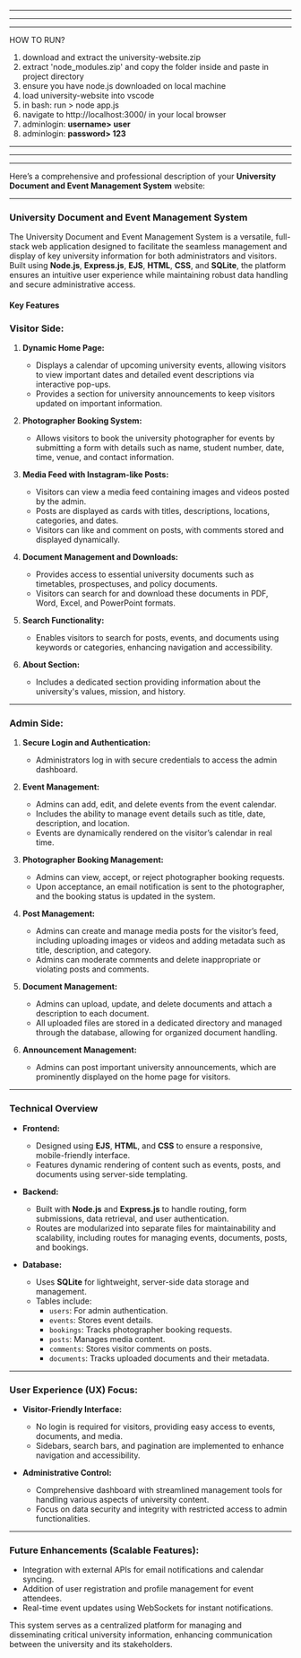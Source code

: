 ***************************************************

***************************************************

***************************************************
HOW TO RUN?
1. download and extract the university-website.zip
2. extract 'node_modules.zip' and copy the folder inside and paste in project directory
3. ensure you have node.js downloaded on local machine
4. load university-website into vscode
5. in bash: run > node app.js
6. navigate to http://localhost:3000/ in your local browser
7. adminlogin: **username> user**
8. adminlogin: **password> 123**
***************************************************

***************************************************

***************************************************





Here’s a comprehensive and professional description of your **University Document and Event Management System** website:

---

### University Document and Event Management System  

The University Document and Event Management System is a versatile, full-stack web application designed to facilitate the seamless management and display of key university information for both administrators and visitors. Built using **Node.js**, **Express.js**, **EJS**, **HTML**, **CSS**, and **SQLite**, the platform ensures an intuitive user experience while maintaining robust data handling and secure administrative access.

#### **Key Features**

### **Visitor Side:**
1. **Dynamic Home Page:**
   - Displays a calendar of upcoming university events, allowing visitors to view important dates and detailed event descriptions via interactive pop-ups.
   - Provides a section for university announcements to keep visitors updated on important information.

2. **Photographer Booking System:**
   - Allows visitors to book the university photographer for events by submitting a form with details such as name, student number, date, time, venue, and contact information.

3. **Media Feed with Instagram-like Posts:**
   - Visitors can view a media feed containing images and videos posted by the admin.
   - Posts are displayed as cards with titles, descriptions, locations, categories, and dates.
   - Visitors can like and comment on posts, with comments stored and displayed dynamically.

4. **Document Management and Downloads:**
   - Provides access to essential university documents such as timetables, prospectuses, and policy documents.
   - Visitors can search for and download these documents in PDF, Word, Excel, and PowerPoint formats.

5. **Search Functionality:**
   - Enables visitors to search for posts, events, and documents using keywords or categories, enhancing navigation and accessibility.

6. **About Section:**
   - Includes a dedicated section providing information about the university's values, mission, and history.

---

### **Admin Side:**
1. **Secure Login and Authentication:**
   - Administrators log in with secure credentials to access the admin dashboard.

2. **Event Management:**
   - Admins can add, edit, and delete events from the event calendar.
   - Includes the ability to manage event details such as title, date, description, and location.
   - Events are dynamically rendered on the visitor’s calendar in real time.

3. **Photographer Booking Management:**
   - Admins can view, accept, or reject photographer booking requests.
   - Upon acceptance, an email notification is sent to the photographer, and the booking status is updated in the system.

4. **Post Management:**
   - Admins can create and manage media posts for the visitor’s feed, including uploading images or videos and adding metadata such as title, description, and category.
   - Admins can moderate comments and delete inappropriate or violating posts and comments.

5. **Document Management:**
   - Admins can upload, update, and delete documents and attach a description to each document.
   - All uploaded files are stored in a dedicated directory and managed through the database, allowing for organized document handling.

6. **Announcement Management:**
   - Admins can post important university announcements, which are prominently displayed on the home page for visitors.

---

### **Technical Overview**
- **Frontend:**  
  - Designed using **EJS**, **HTML**, and **CSS** to ensure a responsive, mobile-friendly interface.
  - Features dynamic rendering of content such as events, posts, and documents using server-side templating.

- **Backend:**  
  - Built with **Node.js** and **Express.js** to handle routing, form submissions, data retrieval, and user authentication.
  - Routes are modularized into separate files for maintainability and scalability, including routes for managing events, documents, posts, and bookings.

- **Database:**  
  - Uses **SQLite** for lightweight, server-side data storage and management.
  - Tables include:
    - `users`: For admin authentication.
    - `events`: Stores event details.
    - `bookings`: Tracks photographer booking requests.
    - `posts`: Manages media content.
    - `comments`: Stores visitor comments on posts.
    - `documents`: Tracks uploaded documents and their metadata.

---

### **User Experience (UX) Focus:**
- **Visitor-Friendly Interface:**  
  - No login is required for visitors, providing easy access to events, documents, and media.
  - Sidebars, search bars, and pagination are implemented to enhance navigation and accessibility.

- **Administrative Control:**  
  - Comprehensive dashboard with streamlined management tools for handling various aspects of university content.
  - Focus on data security and integrity with restricted access to admin functionalities.

---

### **Future Enhancements (Scalable Features):**
- Integration with external APIs for email notifications and calendar syncing.
- Addition of user registration and profile management for event attendees.
- Real-time event updates using WebSockets for instant notifications.

This system serves as a centralized platform for managing and disseminating critical university information, enhancing communication between the university and its stakeholders.
